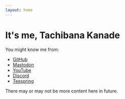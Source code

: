 ```yaml
---
layout: home
---
```


# It's me, Tachibana Kanade

You might know me from:

- [GitHub](https://github.com/homsar)
- [Mastodon](https://mastodon.social/@h0m54r)
- [YouTube](https://www.youtube.com/@h0m54r)
- [Discord](https://discordapp.com/users/317605876951285763)
- [Teespring](https://kanadeland.creator-spring.com)

There may or may not be more content here in future.
